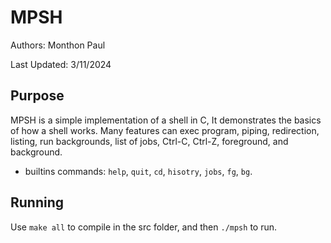 # MPSH
Authors: Monthon Paul

Last Updated: 3/11/2024

## Purpose

MPSH is a simple implementation of a shell in C, 
It demonstrates the basics of how a shell works. 
Many features can exec program, piping, redirection, listing, run backgrounds, 
list of jobs, Ctrl-C, Ctrl-Z, foreground, and background.

* builtins commands: `help`, `quit`, `cd`, `hisotry`, `jobs`, `fg`, `bg`.

## Running

Use `make all` to compile in the src folder, and then `./mpsh` to run.
